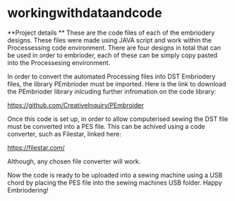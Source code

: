 # workingwithdataandcode

**Project details
**
These are the code files of each of the embriodery designs. 
These files were made using JAVA script and work within the Processessing code environment. 
There are four designs in total that can be used in order to embrioder, each of these can be simply copy pasted into the Processesing environment. 

In order to convert the automated Processing files into DST Embriodery files, the library PEmbrioder must be imported. Here is the link to download the PEmbrioder library inlcuding further infromation on the code library: 

 https://github.com/CreativeInquiry/PEmbroider

Once this code is set up, in order to allow computerised sewing the DST file must be converted into a PES file. This can be achived using a code converter, such as Filestar, linked here:

https://filestar.com/

Although, any chosen file converter will work. 

Now the code is ready to be uploaded into a sewing machine using a USB chord by placing the PES file into the sewing machines USB folder. 
Happy Embriodering!
 
